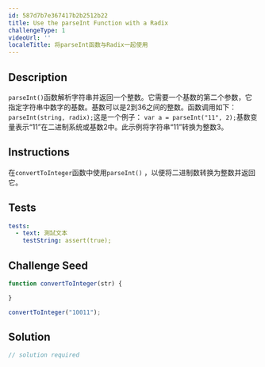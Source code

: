 ```yaml
---
id: 587d7b7e367417b2b2512b22
title: Use the parseInt Function with a Radix
challengeType: 1
videoUrl: ''
localeTitle: 将parseInt函数与Radix一起使用
---
```


## Description
<section id="description"> <code>parseInt()</code>函数解析字符串并返回一个整数。它需要一个基数的第二个参数，它指定字符串中数字的基数。基数可以是2到36之间的整数。函数调用如下： <code>parseInt(string, radix);</code>这是一个例子： <code>var a = parseInt(&quot;11&quot;, 2);</code>基数变量表示“11”在二进制系统或基数2中。此示例将字符串“11”转换为整数3。 </section>

## Instructions
<section id="instructions">在<code>convertToInteger</code>函数中使用<code>parseInt()</code> ，以便将二进制数转换为整数并返回它。 </section>

## Tests
<section id='tests'>

```yml
tests:
  - text: 測試文本
    testString: assert(true);

```

</section>

## Challenge Seed
<section id='challengeSeed'>

<div id='js-seed'>

```js
function convertToInteger(str) {

}

convertToInteger("10011");

```

</div>



</section>

## Solution
<section id='solution'>

```js
// solution required
```
</section>
